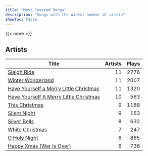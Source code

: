 ```yaml
---
title: "Most Covered Songs"
description: "Songs with the widest number of artsts"
ShowToc: false
---
```


{{< more >}}

## Artists
Title | Artists | Plays 
----- | ------: | -----: 
[Sleigh Ride](/songs/sleigh-ride) | 11 | 2776
[Winter Wonderland](/songs/winter-wonderland) | 11 | 2007
[Have Yourself a Merry Little Christmas](/songs/have-yourself-a-merry-little-christmas) | 11 | 1320
[Have Yourself A Merry Little Christmas](/songs/have-yourself-a-merry-little-christmas) | 10 | 563
[This Christmas](/songs/this-christmas) | 9 | 1188
[Silent Night](/songs/silent-night) | 9 | 153
[Silver Bells](/songs/silver-bells) | 8 | 632
[White Christmas](/songs/white-christmas) | 7 | 247
[O Holy Night](/songs/o-holy-night) | 6 | 865
[Happy Xmas (War Is Over)](/songs/happy-xmas-war-is-over) | 6 | 736

